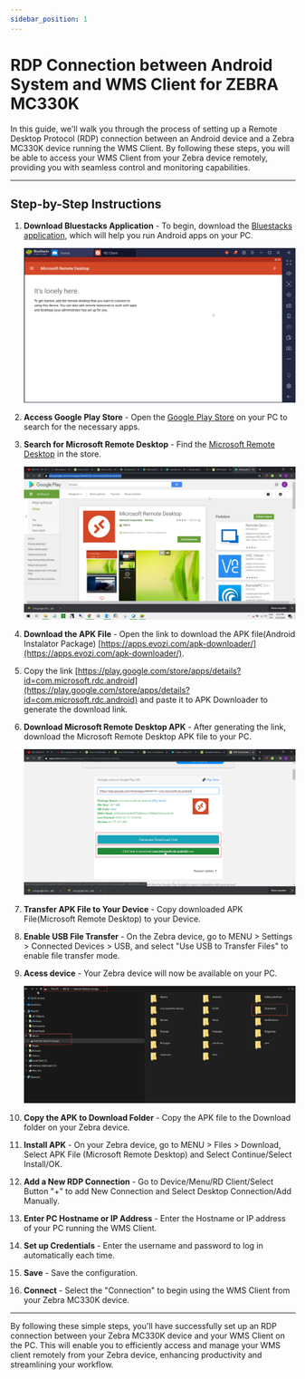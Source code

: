 ```yaml
---
sidebar_position: 1
---
```


# RDP Connection between Android System and WMS Client for ZEBRA MC330K

In this guide, we'll walk you through the process of setting up a Remote Desktop Protocol (RDP) connection between an Android device and a Zebra MC330K device running the WMS Client. By following these steps, you will be able to access your WMS Client from your Zebra device remotely, providing you with seamless control and monitoring capabilities.

---

## Step-by-Step Instructions

1. **Download Bluestacks Application** - To begin, download the [Bluestacks application](https://www.wikihow.com/Download-Application-from-Google-Play-to-PC), which will help you run Android apps on your PC.

    ![Bluestacks](./media/bluestacks.webp)
2. **Access Google Play Store** - Open the [Google Play Store](https://play.google.com/store) on your PC to search for the necessary apps.
3. **Search for Microsoft Remote Desktop** - Find the [Microsoft Remote Desktop](https://play.google.com/store/apps/details?id=com.microsoft.rdc.android) in the store.

    ![Microsoft](./media/play_microsft.webp)
4. **Download the APK File** - Open the link to download the APK file(Android Instalator Package) [https://apps.evozi.com/apk-downloader/](https://apps.evozi.com/apk-downloader/).
5. Copy the link [https://play.google.com/store/apps/details?id=com.microsoft.rdc.android](https://play.google.com/store/apps/details?id=com.microsoft.rdc.android) and paste it to APK Downloader to generate the download link.
6. **Download Microsoft Remote Desktop APK** - After generating the link, download the Microsoft Remote Desktop APK file to your PC.

    ![Package](./media/microsoft-package.webp)
7. **Transfer APK File to Your Device** - Copy downloaded APK File(Microsoft Remote Desktop) to your Device.
8. **Enable USB File Transfer** - On the Zebra device, go to MENU > Settings > Connected Devices > USB, and select "Use USB to Transfer Files" to enable file transfer mode.
9. **Acess device** - Your Zebra device will now be available on your PC.

    ![Download](./media/microsoft-download.webp)
10. **Copy the APK to Download Folder** - Copy the APK file to the Download folder on your Zebra device.
11. **Install APK** - On your Zebra device, go to MENU > Files > Download, Select APK File (Microsoft Remote Desktop) and Select Continue/Select Install/OK.
12. **Add a New RDP Connection** - Go to Device/Menu/RD Client/Select Button "+" to add New Connection and Select Desktop Connection/Add Manually.
13. **Enter PC Hostname or IP Address** - Enter the Hostname or IP address of your PC running the WMS Client.
14. **Set up Credentials** - Enter the username and password to log in automatically each time.
15. **Save** - Save the configuration.
16. **Connect** - Select the "Connection" to begin using the WMS Client from your Zebra MC330K device.

---
By following these simple steps, you'll have successfully set up an RDP connection between your Zebra MC330K device and your WMS Client on the PC. This will enable you to efficiently access and manage your WMS client remotely from your Zebra device, enhancing productivity and streamlining your workflow.
